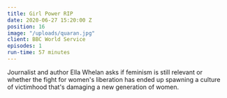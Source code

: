 ```yaml
---
title: Girl Power RIP
date: 2020-06-27 15:20:00 Z
position: 16
image: "/uploads/quaran.jpg"
client: BBC World Service
episodes: 1
run-time: 57 minutes
---
```


Journalist and author Ella Whelan asks if feminism is still relevant or whether the fight for women's liberation has ended up spawning a culture of victimhood that's damaging a new generation of women.
